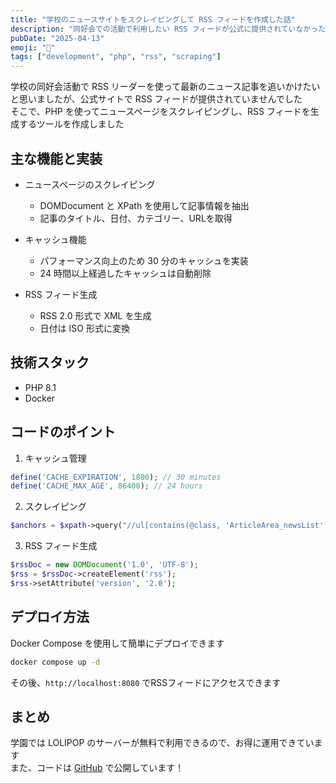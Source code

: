 ```yaml
---
title: "学校のニュースサイトをスクレイピングして RSS フィードを作成した話"
description: "同好会での活動で利用したい RSS フィードが公式に提供されていなかったため、スクレイピングしてRSSフィードを自作した話"
pubDate: "2025-04-13"
emoji: "📰"
tags: ["development", "php", "rss", "scraping"]
---
```


学校の同好会活動で RSS リーダーを使って最新のニュース記事を追いかけたいと思いましたが、公式サイトで RSS フィードが提供されていませんでした  
そこで、PHP を使ってニュースページをスクレイピングし、RSS フィードを生成するツールを作成しました

## 主な機能と実装

- ニュースページのスクレイピング

  - DOMDocument と XPath を使用して記事情報を抽出
  - 記事のタイトル、日付、カテゴリー、URLを取得

- キャッシュ機能

  - パフォーマンス向上のため 30 分のキャッシュを実装
  - 24 時間以上経過したキャッシュは自動削除

- RSS フィード生成
  - RSS 2.0 形式で XML を生成
  - 日付は ISO 形式に変換

## 技術スタック

- PHP 8.1
- Docker

## コードのポイント

1. キャッシュ管理

```php
define('CACHE_EXPIRATION', 1800); // 30 minutes
define('CACHE_MAX_AGE', 86400); // 24 hours
```

2. スクレイピング

```php
$anchors = $xpath->query("//ul[contains(@class, 'ArticleArea_newsList')]//li//article//a");
```

3. RSS フィード生成

```php
$rssDoc = new DOMDocument('1.0', 'UTF-8');
$rss = $rssDoc->createElement('rss');
$rss->setAttribute('version', '2.0');
```

## デプロイ方法

Docker Compose を使用して簡単にデプロイできます

```bash
docker compose up -d
```

その後、`http://localhost:8080` でRSSフィードにアクセスできます

## まとめ

学園では LOLIPOP のサーバーが無料で利用できるので、お得に運用できています  
また、コードは [GitHub](https://github.com/minagishl/nnn-news-rss) で公開しています！
